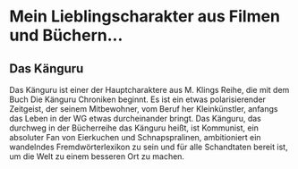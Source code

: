 
# Mein Lieblingscharakter aus Filmen und Büchern...
## Das Känguru

Das Känguru ist einer der Hauptcharaktere aus M. Klings Reihe, die mit dem Buch Die Känguru Chroniken beginnt. 
Es ist ein etwas polarisierender Zeitgeist, der seinem Mitbewohner, vom Beruf her Kleinkünstler, anfangs das Leben in der WG etwas durcheinander bringt.
Das Känguru, das durchweg in der Bücherreihe das Känguru heißt, ist Kommunist, ein absoluter Fan von Eierkuchen und Schnapspralinen, ambitioniert ein wandelndes Fremdwörterlexikon zu sein und für alle Schandtaten bereit ist, um die
Welt zu einem besseren Ort zu machen. 
